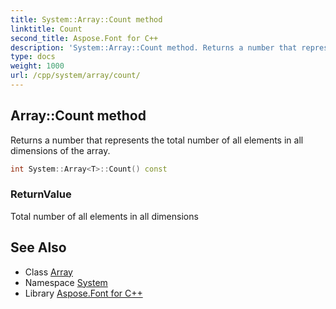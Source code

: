 ```yaml
---
title: System::Array::Count method
linktitle: Count
second_title: Aspose.Font for C++
description: 'System::Array::Count method. Returns a number that represents the total number of all elements in all dimensions of the array in C++.'
type: docs
weight: 1000
url: /cpp/system/array/count/
---
```

## Array::Count method


Returns a number that represents the total number of all elements in all dimensions of the array.

```cpp
int System::Array<T>::Count() const
```


### ReturnValue

Total number of all elements in all dimensions

## See Also

* Class [Array](../)
* Namespace [System](../../)
* Library [Aspose.Font for C++](../../../)
